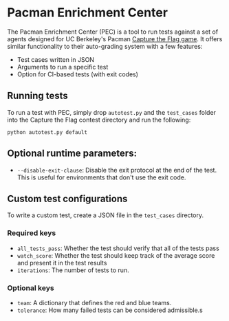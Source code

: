 # Pacman Enrichment Center

The Pacman Enrichment Center (PEC) is a tool to run tests against a set of agents designed for UC Berkeley's Pacman [Capture the Flag game](http://ai.berkeley.edu/contest.html). It offers similar functionality to their auto-grading system with a few features:

- Test cases written in JSON
- Arguments to run a specific test
- Option for CI-based tests (with exit codes)

## Running tests

To run a test with PEC, simply drop `autotest.py` and the `test_cases` folder into the Capture the Flag contest directory and run the following:

```
python autotest.py default
```

## Optional runtime parameters:

- `--disable-exit-clause`: Disable the exit protocol at the end of the test. This is useful for environments that don't use the exit code.

## Custom test configurations

To write a custom test, create a JSON file in the `test_cases` directory.

### Required keys

- `all_tests_pass`: Whether the test should verify that all of the tests pass
- `watch_score`: Whether the test should keep track of the average score and present it in the test results
- `iterations`: The number of tests to run.

### Optional keys

- `team`: A dictionary that defines the red and blue teams.
- `tolerance`: How many failed tests can be considered admissible.s
